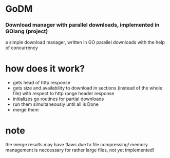 # GoDM
### Download manager with parallel downloads, implemented in GOlang (project)

a simple download manager, written in GO
parallel downloads with the help of concurrency

# how does it work?
* gets head of http response
* gets size and availability to download in sections (instead of the whole file) with respect to http range header response
* initializes go routines for partial downloads
* run them simultaneously until all is Done
* merge them

# note
the merge results may have flaws due to file compressing!
memory management is neccessary for rather large files, not yet implemented!
